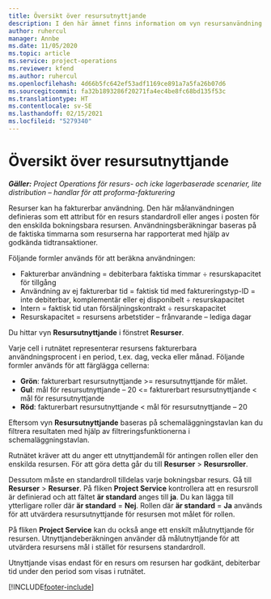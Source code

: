 ```yaml
---
title: Översikt över resursutnyttjande
description: I den här ämnet finns information om vyn resursanvändning i Project Operations.
author: ruhercul
manager: Annbe
ms.date: 11/05/2020
ms.topic: article
ms.service: project-operations
ms.reviewer: kfend
ms.author: ruhercul
ms.openlocfilehash: 4d66b5fc642ef53adf1169ce891a7a5fa26b07d6
ms.sourcegitcommit: fa32b1893286f20271fa4ec4be8fc68bd135f53c
ms.translationtype: HT
ms.contentlocale: sv-SE
ms.lasthandoff: 02/15/2021
ms.locfileid: "5279340"
---
```

# <a name="resource-utilization-overview"></a>Översikt över resursutnyttjande

_**Gäller:** Project Operations för resurs- och icke lagerbaserade scenarier, lite distribution – handlar för att proforma-fakturering_

Resurser kan ha fakturerbar användning. Den här målanvändningen definieras som ett attribut för en resurs standardroll eller anges i posten för den enskilda bokningsbara resursen. Användningsberäkningar baseras på de faktiska timmarna som resurserna har rapporterat med hjälp av godkända tidtransaktioner.

Följande formler används för att beräkna användningen:

  - Fakturerbar användning = debiterbara faktiska timmar ÷ resurskapacitet för tillgång
  - Användning av ej fakturerbar tid = faktisk tid med faktureringstyp-ID = inte debiterbar, komplementär eller ej disponibelt ÷ resurskapacitet
  - Intern = faktisk tid utan försäljningskontrakt ÷ resurskapacitet
  - Resurskapacitet = resursens arbetstider – frånvarande – lediga dagar

Du hittar vyn **Resursutnyttjande** i fönstret **Resurser**.

Varje cell i rutnätet representerar resursens fakturerbara användningsprocent i en period, t.ex. dag, vecka eller månad. Följande formler används för att färglägga cellerna:

  - **Grön**: fakturerbart resursutnyttjande >= resursutnyttjande för målet.
  - **Gul**: mål för resursutnyttjande – 20 <= fakturerbart resursutnyttjande < mål för resursutnyttjande
  - **Röd**: fakturerbart resursutnyttjande < mål för resursutnyttjande – 20

Eftersom vyn **Resursutnyttjande** baseras på schemaläggningstavlan kan du filtrera resultaten med hjälp av filtreringsfunktionerna i schemaläggningstavlan.

Rutnätet kräver att du anger ett utnyttjandemål för antingen rollen eller den enskilda resursen. För att göra detta går du till **Resurser** > **Resursroller**.

Dessutom måste en standardroll tilldelas varje bokningsbar resurs. Gå till **Resurser** > **Resurser**. På fliken **Project Service** kontrollera att en resursroll är definierad och att fältet **är standard** anges till **ja**. Du kan lägga till ytterligare roller där **är standard** = **Nej**. Rollen där **är standard** = **Ja** används för att utvärdera resursutnyttjande för resursen mot målet för rollen.

På fliken **Project Service** kan du också ange ett enskilt målutnyttjande för resursen. Utnyttjandeberäkningen använder då målutnyttjande för att utvärdera resursens mål i stället för resursens standardroll.

Utnyttjande visas endast för en resurs om resursen har godkänt, debiterbar tid under den period som visas i rutnätet.


[!INCLUDE[footer-include](../includes/footer-banner.md)]